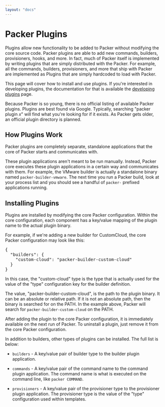 ```yaml
---
layout: "docs"
---
```


# Packer Plugins

Plugins allow new functionality to be added to Packer without
modifying the core source code. Packer plugins are able to add new
commands, builders, provisioners, hooks, and more. In fact, much of Packer
itself is implemented by writing plugins that are simply distributed with
the Packer. For example, all the commands, builders, provisioners, and more
that ship with Packer are implemented as Plugins that are simply hardcoded
to load with Packer.

This page will cover how to install and use plugins. If you're interested
in developing plugins, the documentation for that is available the
[developing plugins](/docs/extend/developing-plugins.html) page.

Because Packer is so young, there is no official listing of available
Packer plugins. Plugins are best found via Google. Typically, searching
"packer plugin _x_" will find what you're looking for if it exists. As
Packer gets older, an official plugin directory is planned.

## How Plugins Work

Packer plugins are completely separate, standalone applications that the
core of Packer starts and communicates with.

These plugin applications aren't meant to be run manually. Instead, Packer core executes
these plugin applications in a certain way and communicates with them.
For example, the VMware builder is actually a standalone binary named
`packer-builder-vmware`. The next time you run a Packer build, look at
your process list and you should see a handful of `packer-` prefixed
applications running.

## Installing Plugins

Plugins are installed by modifying the core Packer configuration. Within
the core configuration, each component has a key/value mapping of the
plugin name to the actual plugin binary.

For example, if we're adding a new builder for CustomCloud, the core
Packer configuration may look like this:

<pre class="prettyprint">
{
  "builders": {
    "custom-cloud": "packer-builder-custom-cloud"
  }
}
</pre>

In this case, the "custom-cloud" type is the type that is actually used for the value
of the "type" configuration key for the builder definition.

The value, "packer-builder-custom-cloud", is the path to the plugin binary.
It can be an absolute or relative path. If it is not an absolute path, then
the binary is searched for on the PATH. In the example above, Packer will
search for `packer-builder-custom-cloud` on the PATH.

After adding the plugin to the core Packer configuration, it is immediately
available on the next run of Packer. To uninstall a plugin, just remove it
from the core Packer configuration.

In addition to builders, other types of plugins can be installed. The full
list is below:

* `builders` - A key/value pair of builder type to the builder plugin
  application.

* `commands` - A key/value pair of the command name to the command plugin
  application. The command name is what is executed on the command line, like
  `packer COMMAND`.

* `provisioners` - A key/value pair of the provisioner type to the
  provisioner plugin application. The provisioner type is the value of the
  "type" configuration used within templates.
